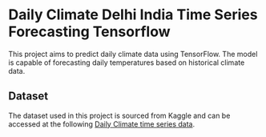 # Daily Climate Delhi India Time Series Forecasting Tensorflow

This project aims to predict daily climate data using TensorFlow. The model is capable of forecasting daily temperatures based on historical climate data.

## Dataset

The dataset used in this project is sourced from Kaggle and can be accessed at the following [Daily Climate time series data](https://www.kaggle.com/datasets/sumanthvrao/daily-climate-time-series-data).


